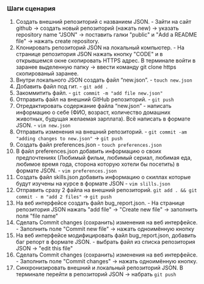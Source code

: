 ###  Шаги сценария
1. Создать внешний репозиторий c названием JSON. - Зайти на сайт github -> создать новый репозиторий (нажать new) -> указать repository name "JSON" -> поставить галки "public" и "Add a README file" -> нажать create repository.
2. Клонировать репозиторий JSON на локальный компьютер. - На странице репозитория JSON нажать кнопку "CODE" и в открывшемся окне скопировать HTTPS адрес. В терминале войти в заранее выделенную папку -> ввести команду git clone https скопированый заранее.
3. Внутри локального JSON создать файл “new.json”. - `touch new.json`
4. Добавить файл под гит. - `git add .`
5. Закоммитить файл. - `git commit -m "add file new.json"`
6. Отправить файл на внешний GitHub репозиторий. - `git push`
7. Отредактировать содержание файла “new.json” - написать информацию о себе (ФИО, возраст, количество домашних животных, будущая желаемая зарплата). Всё написать в формате JSON. - `vim new.json`
8. Отправить изменения на внешний репозиторий. - `git commit -am "adding changes to new.json"` -> `git push`
 9. Создать файл preferences.json - `touch preferences.json`
 10. В файл preferences.json добавить информацию о своих предпочтениях (Любимый фильм, любимый сериал, любимая еда, любимое время года, сторона которую хотели бы посетить) в формате JSON. - `vim preferences.json`
 11. Создать файл skills.json добавить информацию о скиллах которые будут изучены на курсе в формате JSON - `vim slills.json`
 12. Отправить сразу 2 файла на внешний репозиторий. `git add . && git commit - m "add 2 files"` -> `git push`
 13. На веб интерфейсе создать файл bug_report.json. - На странице репозитория JSON нажать "add file" -> "Create new file" -> заполнить поля "file name"
 14. Сделать Commit changes (сохранить) изменения на веб интерфейсе. - Заполнить поле "Commit new file" -> нажать одноимённую кнопку
 15. На веб интерфейсе модифицировать файл bug_report.json, добавить баг репорт в формате JSON. - выбрать файл из списка репозитория JSON -> "edit this file"
 16. Сделать Commit changes (сохранить) изменения на веб интерфейсе. - Заполнить поле "Commit changes" -> нажать одноимённую кнопку.
 17. Синхронизировать внешний и локальный репозиторий JSON. В терминале перейти в репозиторий JSON -> набрать `git push`
